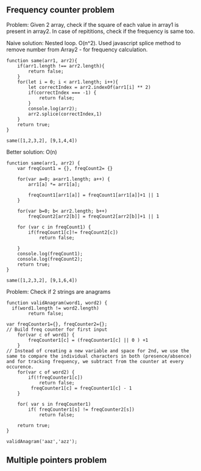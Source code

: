 ## Frequency counter problem

Problem: Given 2 array, check if the square of each value in array1 is present in array2. In case of repititions, check if the frequency is same too.

Naive solution: 
Nested loop. O(n^2).
Used javascript splice method to remove number from Array2 - for frequency calculation.

```
function same(arr1, arr2){
    if(arr1.length !== arr2.length){
        return false;
    }
    for(let i = 0; i < arr1.length; i++){
        let correctIndex = arr2.indexOf(arr1[i] ** 2)
        if(correctIndex === -1) {
            return false;
        }
        console.log(arr2);
        arr2.splice(correctIndex,1)
    }
    return true;
}

same([1,2,3,2], [9,1,4,4])
```

Better solution: O(n)

```
function same(arr1, arr2) {
    var freqCount1 = {}, freqCount2= {}

    for(var a=0; a<arr1.length; a++) {
        arr1[a] *= arr1[a];
        
        freqCount1[arr1[a]] = freqCount1[arr1[a]]+1 || 1
    }

    for(var b=0; b< arr2.length; b++)
        freqCount2[arr2[b]] = freqCount2[arr2[b]]+1 || 1

    for (var c in freqCount1) {
        if(freqCount1[c]!= freqCount2[c])
            return false;
           
    }
    console.log(freqCount1);
    console.log(freqCount2);
    return true;        
}

same([1,2,3,2], [9,1,6,4])
```

Problem: Check if 2 strings are anagrams

```
function validAnagram(word1, word2) {
  if(word1.length != word2.length)
        return false;
          
var freqCounter1={}, freqCounter2={};
// Build freq counter for first input
    for(var c of word1) {
        freqCounter1[c] = (freqCounter1[c] || 0 ) +1 
    }
// Instead of creating a new variable and space for 2nd, we use the same to compare the individual characters in both (presence/absence) and for tracking frequency, we subtract from the counter at every occurence. 
    for(var c of word2) {
        if(!freqCounter1[c])
            return false;
         freqCounter1[c] = freqCounter1[c] - 1 
    }
    
    for( var s in freqCounter1)
        if( freqCounter1[s] != freqCounter2[s])
            return false;
    
    return true;
} 

validAnagram('aaz','azz');
```

## Multiple pointers problem
